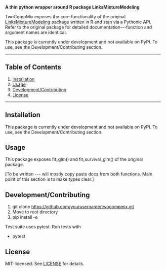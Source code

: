 **A thin python wrapper around R package LinksMixtureModeling**

TwoCompMix exposes the core functionality of the original [LinksMixtureModeling](https://github.com/Fariznt/Links-Mixture-Modeling) package written in R and stan via a Pythonic API. Refer to the original package for detailed documentation---function and argument names are identical. 

This package is currently under development and not available on PyPI. To use, see the Development/Contributing section.

---

## Table of Contents

1. [Installation](#installation)  
2. [Usage](#usage)  
3. [Development/Contributing](#development--contributing)  
4. [License](#license)

---

## Installation

This package is currently under development and not available on PyPI. To use, see the Development/Contributing section.

## Usage

This package exposes fit_glm() and fit_survival_glm() of the original package.

[To be written --- will mostly copy paste docs from both functions. Main point of this section is to make types clear.]

## Development/Contributing

1. git clone https://github.com/yourusername/twocompmix.git
2. Move to root directory
3. pip install -e

Test suite uses pytest. Run tests with
- pytest

## License

MIT-licensed. See [LICENSE](LICENSE) for details.